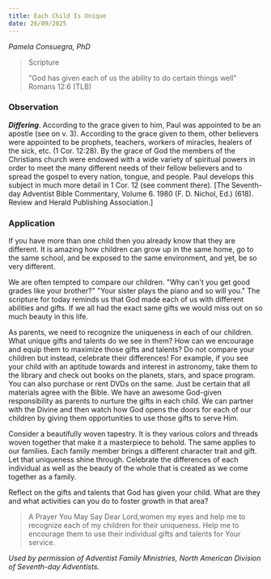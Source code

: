 ```yaml
---
title: Each Child Is Unique
date: 26/09/2025
---
```


_Pamela Consuegra, PhD_

> <p>Scripture</p>
> "God has given each of us the ability to do certain things well" Romans 12:6 (TLB)

### Observation

**_Differing_**. According to the grace given to him, Paul was appointed to be an apostle (see on v. 3). According to the grace given to them, other believers were appointed to be prophets, teachers, workers of miracles, healers of the sick, etc. (1 Cor. 12:28). By the grace of God the members of the Christians church were endowed with a wide variety of spiritual powers in order to meet the many different needs of their fellow believers and to spread the gospel to every nation, tongue, and people. Paul develops this subject in much more detail in 1 Cor. 12 (see comment there). [The Seventh-day Adventist Bible Commentary, Volume 6. 1980 (F. D. Nichol, Ed.) (618). Review and Herald Publishing Association.]

### Application

If you have more than one child then you already know that they are different. It is amazing how children can grow up in the same home, go to the same school, and be exposed to the same environment, and yet, be so very different.

We are often tempted to compare our children. "Why can't you get good grades like your brother?" "Your sister plays the piano and so will you." The scripture for today reminds us that God made each of us with different abilities and gifts. If we all had the exact same gifts we would miss out on so much beauty in this life.

As parents, we need to recognize the uniqueness in each of our children. What unique gifts and talents do we see in them? How can we encourage and equip them to maximize those gifts and talents? Do not compare your children but instead, celebrate their differences! For example, if you see your child with an aptitude towards and interest in astronomy, take them to the library and check out books on the planets, stars, and space program. You can also purchase or rent DVDs on the same. Just be certain that all materials agree with the Bible. We have an awesome God-given responsibility as parents to nurture the gifts in each child. We can partner with the Divine and then watch how God opens the doors for each of our children by giving them opportunities to use those gifts to serve Him.

Consider a beautifully woven tapestry. It is they various colors and threads woven together that make it a masterpiece to behold. The same applies to our families. Each family member brings a different character trait and gift. Let that uniqueness shine through. Celebrate the differences of each individual as well as the beauty of the whole that is created as we come together as a family.

Reflect on the gifts and talents that God has given your child. What are they and what activities can you do to foster growth in that area?

> <callout>A Prayer You May Say</callout>
> Dear Lord,women my eyes and help me to recognize each of my children for their uniqueness. Help me to encourage them to use their individual gifts and talents for Your service.

_Used by permission of Adventist Family Ministries, North American Division of Seventh-day Adventists._